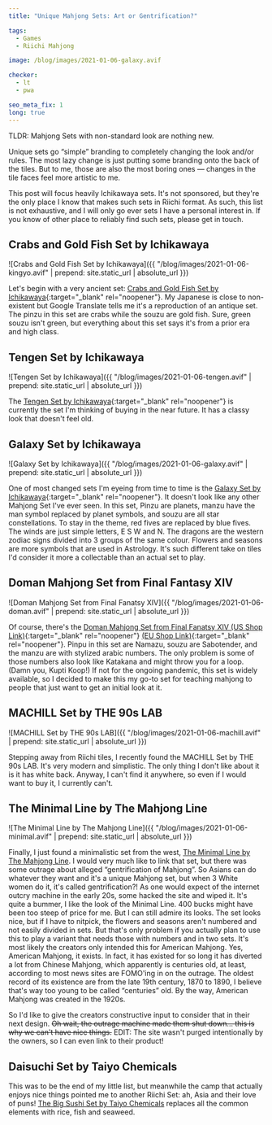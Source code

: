 ```yaml
---
title: "Unique Mahjong Sets: Art or Gentrification?"

tags:
  - Games
  - Riichi Mahjong

image: /blog/images/2021-01-06-galaxy.avif

checker:
  - lt
  - pwa

seo_meta_fix: 1
long: true
---
```

TLDR: Mahjong Sets with non-standard look are nothing new.

Unique sets go “simple” branding to completely changing the look and/or rules.
The most lazy change is just putting some branding onto the back of the tiles.
But to me, those are also the most boring ones — changes in the tile faces feel more artistic to me.
<!--more-->

This post will focus heavily Ichikawaya sets.
It's not sponsored, but they're the only place I know that makes such sets in Riichi format.
As such, this list is not exhaustive, and I will only go ever sets I have a personal interest in.
If you know of other place to reliably find such sets, please get in touch.

## Crabs and Gold Fish Set by Ichikawaya

![Crabs and Gold Fish Set by Ichikawaya]({{ "/blog/images/2021-01-06-kingyo.avif" | prepend: site.static_url | absolute_url }})

Let's begin with a very ancient set: [Crabs and Gold Fish Set by Ichikawaya](http://www.1kawaya.com/mj/r-kingyo.html){:target="_blank" rel="noopener"}.
My Japanese is close to non-existent but Google Translate tells me it's a reproduction of an antique set.
The pinzu in this set are crabs while the souzu are gold fish.
Sure, green souzu isn't green, but everything about this set says it's from a prior era and high class.

## Tengen Set by Ichikawaya

![Tengen Set by Ichikawaya]({{ "/blog/images/2021-01-06-tengen.avif" | prepend: site.static_url | absolute_url }})

The [Tengen Set by Ichikawaya](http://www.1kawaya.com/mj/p-tengen.html){:target="_blank" rel="noopener"} is currently the set I'm thinking of buying in the near future.
It has a classy look that doesn't feel old.

## Galaxy Set by Ichikawaya

![Galaxy Set by Ichikawaya]({{ "/blog/images/2021-01-06-galaxy.avif" | prepend: site.static_url | absolute_url }})

One of most changed sets I'm eyeing from time to time is the [Galaxy Set by Ichikawaya](http://www.1kawaya.com/mj/p-galaxy01.html){:target="_blank" rel="noopener"}.
It doesn't look like any other Mahjong Set I've ever seen.
In this set, Pinzu are planets, manzu have the man symbol replaced by planet symbols, and souzu are all star constellations.
To stay in the theme, red fives are replaced by blue fives.
The winds are just simple letters, E S W and N.
The dragons are the western zodiac signs divided into 3 groups of the same colour.
Flowers and seasons are more symbols that are used in Astrology.
It's such different take on tiles I'd consider it more a collectable than an actual set to play.

## Doman Mahjong Set from Final Fantasy XIV

![Doman Mahjong Set from Final Fanatsy XIV]({{ "/blog/images/2021-01-06-doman.avif" | prepend: site.static_url | absolute_url }})

Of course, there's the [Doman Mahjong Set from Final Fanatsy XIV (US Shop Link)](https://store.na.square-enix-games.com/en_US/product/608809/final-fantasy-xiv-doman-mahjong-tiles){:target="_blank" rel="noopener"} [(EU Shop Link)](https://store.eu.square-enix-games.com/geo/ff14_doman_mahjong_tiles){:target="_blank" rel="noopener"}.
Pinpu in this set are Namazu, souzu are Sabotender, and the manzu are with stylized arabic numbers.
The only problem is some of those numbers also look like Katakana and might throw you for a loop. (Damn you, Kupti Koop!)
If not for the ongoing pandemic, this set is widely available, so I decided to make this my go-to set for teaching mahjong to people that just want to get an initial look at it.

## MACHILL Set by THE 90s LAB

![MACHILL Set by THE 90s LAB]({{ "/blog/images/2021-01-06-machill.avif" | prepend: site.static_url | absolute_url }})

Stepping away from Riichi tiles, I recently found the MACHILL Set by THE 90s LAB.
It's very modern and simplistic.
The only thing I don't like about it is it has white back.
Anyway, I can't find it anywhere, so even if I would want to buy it, I currently can't.

## The Minimal Line by The Mahjong Line

![The Minimal Line by The Mahjong Line]({{ "/blog/images/2021-01-06-minimal.avif" | prepend: site.static_url | absolute_url }})

Finally, I just found a minimalistic set from the west,
[The Minimal Line by The Mahjong Line](https://themahjongline.com/collections/the-minimal-line).
I would very much like to link that set, but there was some outrage about alleged “gentrification of Mahjong”.
So Asians can do whatever they want and it's a unique Mahjong set, but when 3 White women do it, it's called gentrification?!
As one would expect of the internet outcry machine in the early 20s, some hacked the site and wiped it.
It's quite a bummer, I like the look of the Minimal Line.
400 bucks might have been too steep of price for me.
But I can still admire its looks.
The set looks nice, but if I have to nitpick, the flowers and seasons aren't numbered and not easily divided in sets.
But that's only problem if you actually plan to use this to play a variant that needs those with numbers and in two sets.
It's most likely the creators only intended this for American Mahjong.
Yes, American Mahjong, it exists.
In fact, it has existed for so long it has diverted a lot from Chinese Mahjong, which apparently is centuries old, at least, according to most news sites are FOMO'ing in on the outrage.
The oldest record of its existence are from the late 19th century, 1870 to 1890, I believe that's way too young to be called “centuries” old.
By the way, American Mahjong was created in the 1920s.

So I'd like to give the creators constructive input to consider that in their next design.
~~Oh wait, the outrage machine made them shut down… this is why we can't have nice things.~~
EDIT: The site wasn't purged intentionally by the owners, so I can even link to their product!

## Daisuchi Set by Taiyo Chemicals

This was to be the end of my little list, but meanwhile the camp that actually enjoys nice things pointed me to another Riichi Set: ah, Asia and their love of puns!
[The Big Sushi Set by Taiyo Chemicals](https://www.amazon.co.jp/-/en/Mahjong-Tiles-Daisuchi-Ponguan-Margun/dp/B008GRZUYU) replaces all the common elements with rice, fish and seaweed.
